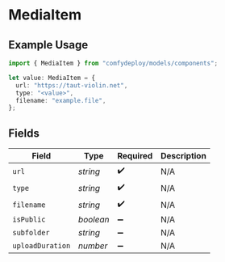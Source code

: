 # MediaItem

## Example Usage

```typescript
import { MediaItem } from "comfydeploy/models/components";

let value: MediaItem = {
  url: "https://taut-violin.net",
  type: "<value>",
  filename: "example.file",
};
```

## Fields

| Field              | Type               | Required           | Description        |
| ------------------ | ------------------ | ------------------ | ------------------ |
| `url`              | *string*           | :heavy_check_mark: | N/A                |
| `type`             | *string*           | :heavy_check_mark: | N/A                |
| `filename`         | *string*           | :heavy_check_mark: | N/A                |
| `isPublic`         | *boolean*          | :heavy_minus_sign: | N/A                |
| `subfolder`        | *string*           | :heavy_minus_sign: | N/A                |
| `uploadDuration`   | *number*           | :heavy_minus_sign: | N/A                |